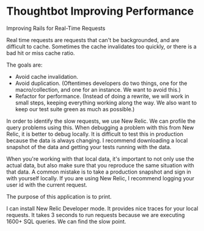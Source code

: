 # Thoughtbot Improving Performance

Improving Rails for Real-Time Requests

Real time requests are requests that can't be backgrounded, and are difficult to cache. Sometimes the cache invalidates too quickly, or there is a bad hit or miss cache ratio.

The goals are:

- Avoid cache invalidation.
- Avoid duplication. (Oftentimes developers do two things, one for the macro/collection, and one for an instance. We want to avoid this.)
- Refactor for performance. (Instead of doing a rewrite, we will work in small steps, keeping everything working along the way. We also want to keep our test suite green as much as possible.)

In order to identify the slow requests, we use New Relic. We can profile the query problems using this. When debugging a problem with this from New Relic, it is better to debug locally. It is difficult to test this in production because the data is always changing. I recommend downloading a local snapshot of the data and getting your tests running with the data.

When you're working with that local data, it's important to not only use the actual data, but also make sure that you reproduce the same situation with that data. A common mistake is to take a production snapshot and sign in with yourself locally. If you are using New Relic, I recommend logging your user id with the current request.

The purpose of this application is to print.

I can install New Relic Developer mode. It provides nice traces for your local requests. It takes 3 seconds to run requests because we are executing 1600+ SQL queries. We can find the slow point.



